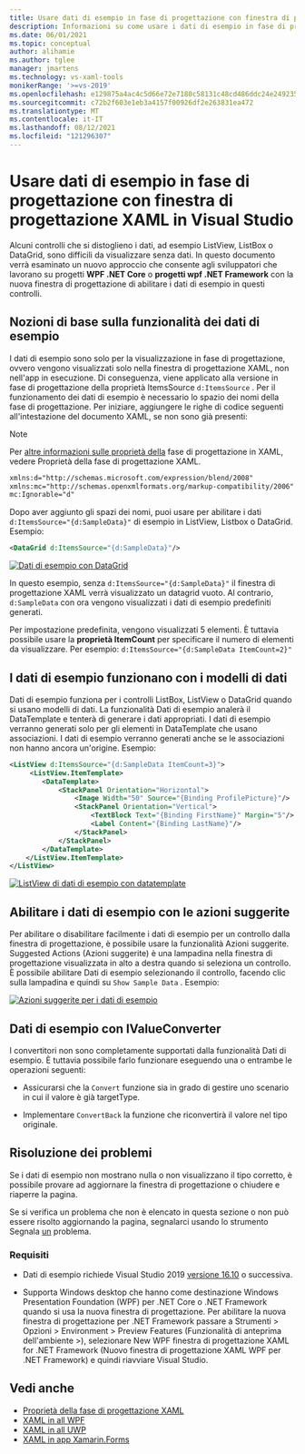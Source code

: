```yaml
---
title: Usare dati di esempio in fase di progettazione con finestra di progettazione XAML in Visual Studio
description: Informazioni su come usare i dati di esempio in fase di progettazione in XAML.
ms.date: 06/01/2021
ms.topic: conceptual
author: alihamie
ms.author: tglee
manager: jmartens
ms.technology: vs-xaml-tools
monikerRange: '>=vs-2019'
ms.openlocfilehash: e129875a4ac4c5d66e72e7180c58131c48cd486ddc24e24923556d2261dc094e
ms.sourcegitcommit: c72b2f603e1eb3a4157f00926df2e263831ea472
ms.translationtype: MT
ms.contentlocale: it-IT
ms.lasthandoff: 08/12/2021
ms.locfileid: "121296307"
---
```

# <a name="use-design-time-sample-data-with-the-xaml-designer-in-visual-studio"></a>Usare dati di esempio in fase di progettazione con finestra di progettazione XAML in Visual Studio

Alcuni controlli che si distoglieno i dati, ad esempio ListView, ListBox o DataGrid, sono difficili da visualizzare senza dati. In questo documento verrà esaminato un nuovo approccio che consente agli sviluppatori che lavorano su progetti **WPF .NET Core** o **progetti wpf .NET Framework** con la nuova finestra di progettazione di abilitare i dati di esempio in questi controlli. 

## <a name="sample-data-feature-basics"></a>Nozioni di base sulla funzionalità dei dati di esempio

I dati di esempio sono solo per la visualizzazione in fase di progettazione, ovvero vengono visualizzati solo nella finestra di progettazione XAML, non nell'app in esecuzione. Di conseguenza, viene applicato alla versione in fase di progettazione della proprietà ItemsSource `d:ItemsSource` . Per il funzionamento dei dati di esempio è necessario lo spazio dei nomi della fase di progettazione. Per iniziare, aggiungere le righe di codice seguenti all'intestazione del documento XAML, se non sono già presenti:

> [!NOTE]
> Per [altre informazioni sulle proprietà della](../xaml-tools/xaml-designtime-data.md) fase di progettazione in XAML, vedere Proprietà della fase di progettazione XAML.

```xml
xmlns:d="http://schemas.microsoft.com/expression/blend/2008"
xmlns:mc="http://schemas.openxmlformats.org/markup-compatibility/2006"
mc:Ignorable="d"
```

Dopo aver aggiunto gli spazi dei nomi, puoi usare per abilitare i dati `d:ItemsSource="{d:SampleData}"` di esempio in ListView, Listbox o DataGrid. Esempio:

```xml
<DataGrid d:ItemsSource="{d:SampleData}"/>
```

[![Dati di esempio con DataGrid](media\xaml-sample-data-empty-datagrid.png "Dati di esempio abilitati in datagrid")](media\xaml-sample-data-empty-datagrid.png#lightbox)

In questo esempio, senza `d:ItemsSource="{d:SampleData}"` il finestra di progettazione XAML verrà visualizzato un datagrid vuoto. Al contrario, `d:SampleData` con ora vengono visualizzati i dati di esempio predefiniti generati.

Per impostazione predefinita, vengono visualizzati 5 elementi. È tuttavia possibile usare la **proprietà ItemCount** per specificare il numero di elementi da visualizzare. Per esempio: `d:ItemsSource="{d:SampleData ItemCount=2}"`

## <a name="sample-data-works-with-datatemplates"></a>I dati di esempio funzionano con i modelli di dati

Dati di esempio funziona per i controlli ListBox, ListView o DataGrid quando si usano modelli di dati. La funzionalità Dati di esempio analerà il DataTemplate e tenterà di generare i dati appropriati. I dati di esempio verranno generati solo per gli elementi in DataTemplate che usano associazioni. I dati di esempio verranno generati anche se le associazioni non hanno ancora un'origine.
Esempio:

```xml
<ListView d:ItemsSource="{d:SampleData ItemCount=3}">
     <ListView.ItemTemplate>
        <DataTemplate>
            <StackPanel Orientation="Horizontal">
                <Image Width="50" Source="{Binding ProfilePicture}"/>
                <StackPanel Orientation="Vertical">
                    <TextBlock Text="{Binding FirstName}" Margin="5"/>
                    <Label Content="{Binding LastName}"/>
                </StackPanel>
            </StackPanel>
        </DataTemplate>
    </ListView.ItemTemplate>
</ListView>
```

[![ListView di dati di esempio con datatemplate](media\xaml-sample-data-templated-listview.png "Dati di esempio usati in un controllo ListView con un DataTemplate")](media\xaml-sample-data-templated-listview.png#lightbox)

## <a name="enable-sample-data-with-suggested-actions"></a>Abilitare i dati di esempio con le azioni suggerite

Per abilitare o disabilitare facilmente i dati di esempio per un controllo dalla finestra di progettazione, è possibile usare la funzionalità Azioni suggerite. Suggested Actions (Azioni suggerite) è una lampadina nella finestra di progettazione visualizzata in alto a destra quando si seleziona un controllo. È possibile abilitare Dati di esempio selezionando il controllo, facendo clic sulla lampadina e quindi su `Show Sample Data` . Esempio:

[![Azioni suggerite per i dati di esempio](media\xaml-sample-data-suggested-actions.png "Abilitare i dati di esempio con le azioni suggerite")](media\xaml-sample-data-suggested-actions.png#lightbox)

## <a name="sample-data-with-ivalueconverters"></a>Dati di esempio con IValueConverter 

I convertitori non sono completamente supportati dalla funzionalità Dati di esempio. È tuttavia possibile farlo funzionare eseguendo una o entrambe le operazioni seguenti:
- Assicurarsi che la `Convert` funzione sia in grado di gestire uno scenario in cui il valore è già targetType.

- Implementare `ConvertBack` la funzione che riconvertirà il valore nel tipo originale. 

## <a name="troubleshooting"></a>Risoluzione dei problemi

Se i dati di esempio non mostrano nulla o non visualizzano il tipo corretto, è possibile provare ad aggiornare la finestra di progettazione o chiudere e riaperre la pagina.

Se si verifica un problema che non è elencato in questa sezione o non può essere risolto aggiornando la pagina, segnalarci usando lo strumento Segnala [un](../ide/how-to-report-a-problem-with-visual-studio.md) problema.

### <a name="requirements"></a>Requisiti

- Dati di esempio richiede Visual Studio 2019 [versione 16.10](/visualstudio/releases/2019/release-notes-v16.10) o successiva.

- Supporta Windows desktop che hanno come destinazione Windows Presentation Foundation (WPF) per .NET Core o .NET Framework quando si usa la nuova finestra di progettazione. Per abilitare la nuova finestra di progettazione per .NET Framework passare a Strumenti > Opzioni > Environment > Preview Features (Funzionalità di anteprima dell'ambiente >), selezionare New WPF finestra di progettazione XAML for .NET Framework (Nuovo finestra di progettazione XAML WPF per .NET Framework) e quindi riavviare Visual Studio.

## <a name="see-also"></a>Vedi anche

- [Proprietà della fase di progettazione XAML](../xaml-tools/xaml-designtime-data.md)
- [XAML in all WPF](/dotnet/framework/wpf/advanced/xaml-in-wpf)
- [XAML in all UWP](/windows/uwp/xaml-platform/xaml-overview)
- [XAML in app Xamarin.Forms](/xamarin/xamarin-forms/xaml/)